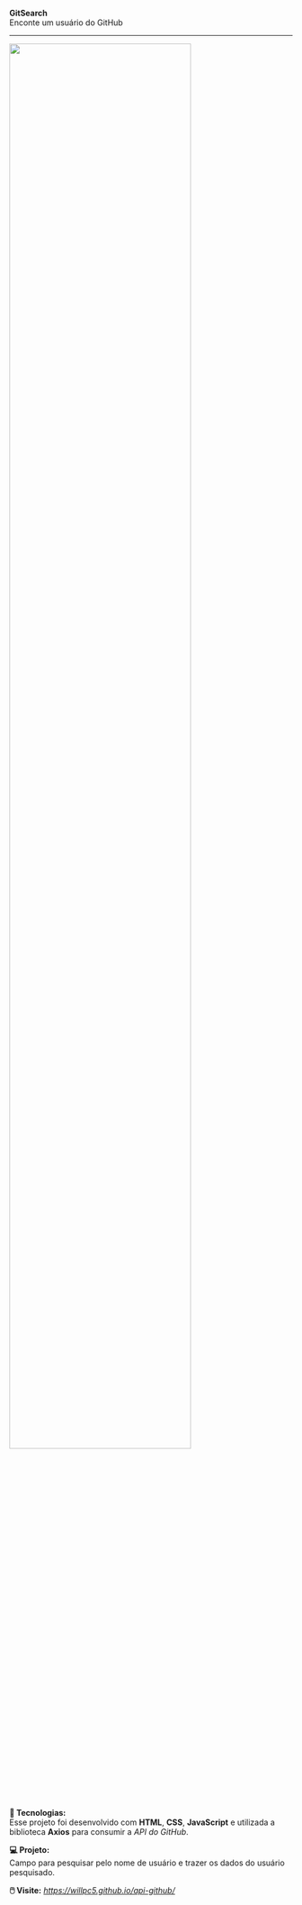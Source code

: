 **GitSearch**
<br/>
Enconte um usuário do GitHub

---

<img alt="" src="./src/images/screenshot-02.png" width="80%">

**🚀 Tecnologias:**
<br/>
Esse projeto foi desenvolvido com **HTML**, **CSS**, **JavaScript** e utilizada a biblioteca **Axios** para consumir a _API do GitHub_.

**💻 Projeto:**
<br/>
Campo para pesquisar pelo nome de usuário e trazer os dados do usuário pesquisado.

**🖱️ Visite:** _https://willpc5.github.io/api-github/_
